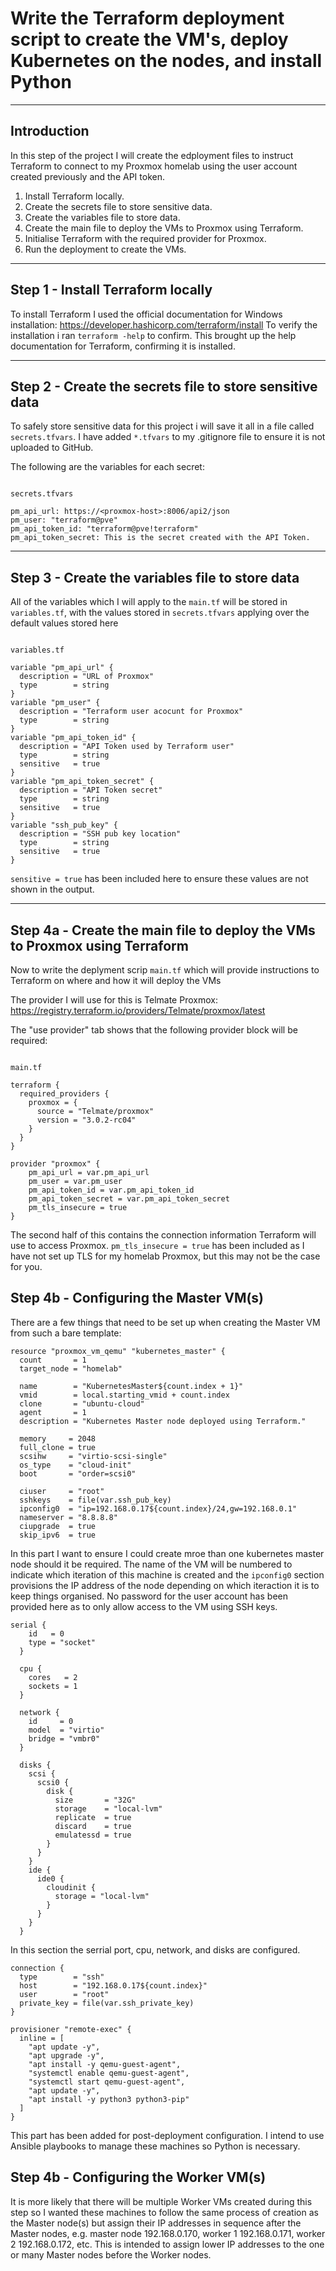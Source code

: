 # Write the Terraform deployment script to create the VM's, deploy Kubernetes on the nodes, and install Python

---

## Introduction

In this step of the project I will create the edployment files to instruct Terraform to connect to my Proxmox homelab using the user account created previously and the API token.

1. Install Terraform locally.
2. Create the secrets file to store sensitive data.
3. Create the variables file to store data.
4. Create the main file to deploy the VMs to Proxmox using Terraform.
5. Initialise Terraform with the required provider for Proxmox.
6. Run the deployment to create the VMs.
---

## Step 1 - Install Terraform locally

To install Terraform I used the official documentation for Windows installation: https://developer.hashicorp.com/terraform/install
To verify the installation i ran `terraform -help` to confirm. This brought up the help documentation for Terraform, confirming it is installed.

---

## Step 2 - Create the secrets file to store sensitive data

To safely store sensitive data for this project i will save it all in a file called `secrets.tfvars`. I have added `*.tfvars` to my .gitignore file to ensure it is not uploaded to GitHub.

The following are the variables for each secret:

```

secrets.tfvars

pm_api_url: https://<proxmox-host>:8006/api2/json
pm_user: "terraform@pve"
pm_api_token_id: "terraform@pve!terraform"
pm_api_token_secret: This is the secret created with the API Token.
```

---

## Step 3 - Create the variables file to store data

All of the variables which I will apply to the `main.tf` will be stored in `variables.tf`, with the values stored in `secrets.tfvars` applying over the default values stored here

```

variables.tf

variable "pm_api_url" {
  description = "URL of Proxmox"
  type        = string
}
variable "pm_user" {
  description = "Terraform user acocunt for Proxmox"
  type        = string
}
variable "pm_api_token_id" {
  description = "API Token used by Terraform user"
  type        = string
  sensitive   = true
}
variable "pm_api_token_secret" {
  description = "API Token secret"
  type        = string
  sensitive   = true
}
variable "ssh_pub_key" {
  description = "SSH pub key location"
  type        = string
  sensitive   = true
}

```

`sensitive = true` has been included here to ensure these values are not shown in the output.

---

## Step 4a - Create the main file to deploy the VMs to Proxmox using Terraform

Now to write the deplyment scrip `main.tf` which will provide instructions to Terraform on where and how it will deploy the VMs

The provider I will use for this is Telmate Proxmox: https://registry.terraform.io/providers/Telmate/proxmox/latest

The "use provider" tab shows that the following provider block will be required:

```

main.tf

terraform {
  required_providers {
    proxmox = {
      source = "Telmate/proxmox"
      version = "3.0.2-rc04"
    }
  }
}

provider "proxmox" {
    pm_api_url = var.pm_api_url
    pm_user = var.pm_user
    pm_api_token_id = var.pm_api_token_id
    pm_api_token_secret = var.pm_api_token_secret
    pm_tls_insecure = true
}
```

The second half of this contains the connection information Terraform will use to access Proxmox. `pm_tls_insecure = true` has been included as I have not set up TLS for my homelab Proxmox, but this may not be the case for you.


## Step 4b - Configuring the  Master VM(s)

There are a few things that need to be set up when creating the Master VM from such a bare template:

```
resource "proxmox_vm_qemu" "kubernetes_master" {
  count       = 1
  target_node = "homelab"

  name        = "KubernetesMaster${count.index + 1}"
  vmid        = local.starting_vmid + count.index
  clone       = "ubuntu-cloud"
  agent       = 1
  description = "Kubernetes Master node deployed using Terraform."

  memory     = 2048
  full_clone = true
  scsihw     = "virtio-scsi-single"
  os_type    = "cloud-init"
  boot       = "order=scsi0"

  ciuser     = "root"
  sshkeys    = file(var.ssh_pub_key)
  ipconfig0  = "ip=192.168.0.17${count.index}/24,gw=192.168.0.1"
  nameserver = "8.8.8.8"
  ciupgrade  = true
  skip_ipv6  = true
```

In this part I want to ensure I could create mroe than one kubernetes master node should it be required. The name of the VM will be numbered to indicate which iteration of this machine is created and the `ipconfig0` section provisions the IP address of the node depending on which iteraction it is to keep things organised. No password for the user account has been provided here as to only allow access to the VM using SSH keys.

```
serial {
    id   = 0
    type = "socket"
  }

  cpu {
    cores   = 2
    sockets = 1
  }

  network {
    id     = 0
    model  = "virtio"
    bridge = "vmbr0"
  }

  disks {
    scsi {
      scsi0 {
        disk {
          size       = "32G"
          storage    = "local-lvm"
          replicate  = true
          discard    = true
          emulatessd = true
        }
      }
    }
    ide {
      ide0 {
        cloudinit {
          storage = "local-lvm"
        }
      }
    }
  }
  ```

  In this section the serrial port, cpu, network, and disks are configured.

  ```
  connection {
    type        = "ssh"
    host        = "192.168.0.17${count.index}"
    user        = "root"
    private_key = file(var.ssh_private_key)
  }

  provisioner "remote-exec" {
    inline = [
      "apt update -y",
      "apt upgrade -y",
      "apt install -y qemu-guest-agent",
      "systemctl enable qemu-guest-agent",
      "systemctl start qemu-guest-agent",
      "apt update -y",
      "apt install -y python3 python3-pip"
    ]
  }
  ```

  This part has been added for post-deployment configuration. I intend to use Ansible playbooks to manage these machines so Python is necessary. 

  ## Step 4b - Configuring the  Worker VM(s)

  It is more likely that there will be multiple Worker VMs created during this step so I wanted these machines to follow the same process of creation as the Master node(s) but assign their IP addresses in sequence after the Master nodes, e.g. master node 192.168.0.170, worker 1 192.168.0.171, worker 2 192.168.0.172, etc. This is intended to assign lower IP addresses to the one or many Master nodes before the Worker nodes.



